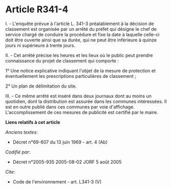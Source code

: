 # Article R341-4

I. - L'enquête prévue à l'article L. 341-3 préalablement à la décision de classement est organisée par un arrêté du préfet
qui désigne le chef de service chargé de conduire la procédure et fixe la date à laquelle celle-ci doit être ouverte ainsi
que sa durée, qui ne peut être inférieure à quinze jours ni supérieure à trente jours.

II. - Cet arrêté précise les heures et les lieux où le public peut prendre connaissance du projet de classement qui
comporte :

1° Une notice explicative indiquant l'objet de la mesure de protection et éventuellement les prescriptions particulières de
classement ;

2° Un plan de délimitation du site.

III. - Ce même arrêté est inséré dans deux journaux dont au moins un quotidien, dont la distribution est assurée dans les
communes intéressées. Il est en outre publié dans ces communes par voie d'affichage. L'accomplissement de ces mesures de
publicité est certifié par le maire.

**Liens relatifs à cet article**

_Anciens textes_:

  - Décret n°69-607 du 13 juin 1969 - art. 4 (Ab)

_Codifié par_:

  - Décret n°2005-935 2005-08-02 JORF 5 août 2005

_Cite_:

  - Code de l'environnement - art. L341-3 (V)
